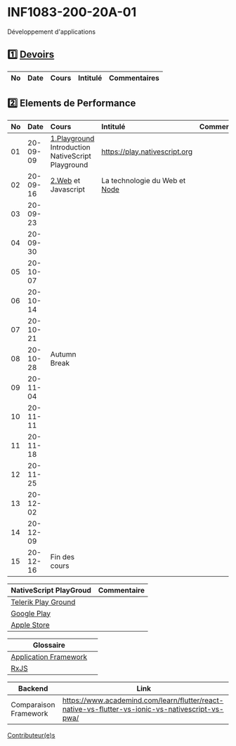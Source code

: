 # INF1083-200-20A-01

Développement d'applications

## :one: [Devoirs](Devoirs)

|No| Date   | Cours                                          | Intitulé                                |  Commentaires    |
|--|--------|:-----------------------------------------------|:----------------------------------------|:-----------------|

## :two: Elements de Performance

|No| Date   | Cours                                          | Intitulé                                |  Commentaires     |
|--|--------|:-----------------------------------------------|:----------------------------------------|:------------------|
|01|20-09-09| [1.Playground](1.Playground) Introduction NativeScript Playground           | https://play.nativescript.org           |                   |
|02|20-09-16| [2.Web](2.Web) et Javascript                   | La technologie du Web et [Node](https://github.com/CollegeBoreal/Tutoriels/tree/master/W.Web/N.Node)           |                   |
|03|20-09-23|                                                |                                         |                   |
|04|20-09-30|                                                |                                         |                   |
|05|20-10-07|                                                |                                         |                   |
|06|20-10-14|                                                |                                         |                   |
|07|20-10-21|                                                |                                         |                   |
|08|20-10-28| Autumn Break                                   |                                         |                   |
|09|20-11-04|                                                |                                         |                   |
|10|20-11-11|                                                |                                         |                   |
|11|20-11-18|                                                |                                         |                   |
|12|20-11-25|                                                |                                         |                   |
|13|20-12-02|                                                |                                         |                   |
|14|20-12-09|                                                |                                         |                   |
|15|20-12-16| Fin des cours                                  |                                         |                   |

|  NativeScript PlayGroud                                                            |  Commentaire                              |
|------------------------------------------------------------------------------------|-------------------------------------------|
| [Telerik Play Ground](https://play.nativescript.org)                                |                                           |   
| [Google Play](https://play.google.com/store/apps/details?id=org.nativescript.play) |                                           |
| [Apple Store](https://apps.apple.com/ca/app/nativescript-playground/id1263543946)  |                                           |


|                              Glossaire                                                    |                                      |
|-------------------------------------------------------------------------------------------|--------------------------------------|
| [Application Framework](https://www.techopedia.com/definition/6005/application-framework) |                                      |
| [RxJS](https://www.pluralsight.com/guides/using-http-with-rxjs-observables)               |                                      |

| Backend               |  Link                                                             |
|-----------------------|-------------------------------------------------------------------|
| Comparaison Framework | https://www.academind.com/learn/flutter/react-native-vs-flutter-vs-ionic-vs-nativescript-vs-pwa/ |


[Contributeur(e)s](../../graphs/contributors)

